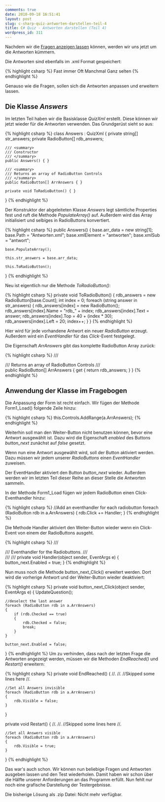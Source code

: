 ```yaml
---
comments: true
date: 2010-09-18 16:51:41
layout: post
slug: c-sharp-quiz-antworten-darstellen-teil-4
title: C# Quiz - Antworten darstellen (Teil 4)
wordpress_id: 311
---
```


Nachdem wir die [Fragen anzeigen lassen](http://phansch.net/2010/07/22/c-sharp-quiz-fragen-auslesen-teil-3) können, werden wir uns jetzt um die Antworten kümmern.

Die Antworten sind ebenfalls im .xml Format gespeichert:

    
{% highlight csharp %}
<antworten>
  <antwort id="1">Fast immer</antwort>
  <antwort id="2">Oft</antwort>
  <antwort id="3">Manchmal</antwort>
  <antwort id="4">Ganz selten</antwort>
</antworten>
{% endhighlight %}

Genauso wie die Fragen, sollen sich die Antworten anpassen und erweitern lassen.


## Die Klasse _Answers_


Im letzten Teil haben wir die Basisklasse _QuizXml_ erstellt. Diese können wir jetzt wieder für die Antworten verwenden.
Das Grundgerüst sieht so aus:

{% highlight csharp %}
class Answers : QuizXml
{
    private string[] str_answers;
    private RadioButton[] rdb_answers;

    /// <summary>
    /// Constructor
    /// </summary>
    public Answers() { }

    /// <summary>
    /// Returns an array of RadioButton Controls
    /// </summary>
    public RadioButton[] ArrAnswers { }

    private void ToRadioButton() { }
}
{% endhighlight %}

Der Konstruktor der abgeleiteten Klasse _Answers_ legt sämtliche Properties fest und ruft die Methode _PopulateArray()_ auf. Außerdem wird das Array initialisiert und selbiges in RadioButtons konvertiert.

{% highlight csharp %}
public Answers()
{
    base.arr_data = new string[1];
    base.Path = "Antworten.xml";
    base.xmlElement = "antworten";
    base.xmlSub = "antwort";

    base.PopulateArray();

    this.str_answers = base.arr_data;

    this.ToRadioButton();
}
{% endhighlight %}

Neu ist eigentlich nur die Methode _ToRadioButton()_:

{% highlight csharp %}
private void ToRadioButton()
{
    rdb_answers = new RadioButton[base.Count];
    int index = 0;
    foreach (string answer in str_answers)
    {
        rdb_answers[index] = new RadioButton();
        rdb_answers[index].Name = "rdb_" + index;
        rdb_answers[index].Text = answer;
        rdb_answers[index].Top = 40 + (index * 30);
        rdb_answers[index].Left = 20;
        index++;
    }
}
{% endhighlight %}

Hier wird für jede vorhandene Antwort ein neuer _RadioButton_ erzeugt. Außerdem wird ein _EventHandler_ für das _Click_-Event festgelegt.

Die Eigenschaft _ArrAnswers_ gibt das komplette RadioButton Array zurück:

    
{% highlight csharp %}
/// <summary>
/// Returns an array of RadioButton Controls
/// </summary>
public RadioButton[] ArrAnswers
{
    get
    {
        return rdb_answers;
    }
}
{% endhighlight %}



## Anwendung der Klasse im Fragebogen


Die Anpassung der Form ist recht einfach. Wir fügen der Methode Form1_Load() folgende Zeile hinzu:

{% highlight csharp %}
this.Controls.AddRange(a.ArrAnswers);
{% endhighlight %}

<!--[![button_next](http://wpimages.phansch.de/2010/06/button_next.png)](http://wpimages.phansch.de/2010/06/button_next.png)-->

Weiterhin soll man den Weiter-Button nicht benutzen können, bevor eine Antwort ausgewählt ist. Dazu wird die Eigenschaft _enabled_ des Buttons _button_next_ zunächst auf _false_ gesetzt.

Wenn nun eine Antwort ausgewählt wird, soll der Button aktiviert werden. Dazu müssen wir jedem unserer _RadioButtons_ einen _EventHandler_ zuweisen.

Der EventHandler aktiviert den Button _button_next_ wieder. Außerdem werden wir im letzten Teil dieser Reihe an dieser Stelle die Antworten sammeln.

In der Methode Form1_Load fügen wir jedem RadioButton einen Click-Eventhandler hinzu:

{% highlight csharp %}
//Add an eventhandler for each radiobutton
foreach (RadioButton rdb in a.ArrAnswers)
{
    rdb.Click += Handler;
}
{% endhighlight %}

Die Methode Handler aktiviert den Weiter-Button wieder wenn ein Click-Event von einem der RadioButtons ausgeht.
    
{% highlight csharp %}
/// <summary>
/// Eventhandler for the Radiobuttons.
/// </summary>
/// <param name="sender"></param>
/// <param name="e"></param>
private void Handler(object sender, EventArgs e)
{
    button_next.Enabled = true;
}
{% endhighlight %}

Nun muss noch die Methode button_next_Click() erweitert werden. Dort wird die vorherige Antwort und der Weiter-Button wieder deaktiviert:

{% highlight csharp %}
private void button_next_Click(object sender, EventArgs e)
{
    UpdateQuestion();

    //deselect the last answer
    foreach (RadioButton rdb in a.ArrAnswers)
    {
        if (rdb.Checked == true)
        {
            rdb.Checked = false;
            break;
        }
    }

    button_next.Enabled = false;
}
{% endhighlight %}
Um zu verhinden, dass nach der letzten Frage die Antworten angezeigt werden, müssen wir die Methoden _EndReached()_ und _Restart()_ erweitern:
    
{% highlight csharp %}
private void EndReached()
{
    //.
    //. //Skipped some lines here
    //.

    //Set all Answers invisible
    foreach (RadioButton rdb in a.ArrAnswers)
    {
        rdb.Visible = false;
    }
}

private void Restart()
{
    //.
    //. //Skipped some lines here
    //.

    //Set all Answers visible
    foreach (RadioButton rdb in a.ArrAnswers)
    {
        rdb.Visible = true;
    }
}
{% endhighlight %}


Das war's auch schon. Wir können nun beliebige Fragen und Antworten ausgeben lassen und den Test wiederholen. Damit haben wir schon über die Hälfte unserer Anforderungen an das Programm erfüllt. Nun fehlt nur noch eine grafische Darstellung der Testergebnisse.

Die bisherige Lösung als .zip Datei: <!--[CSharpQuiz_4](http://wpimages.phansch.de/2010/06/CSharpQuiz_4.zip)--> Nicht mehr verfügbar.
